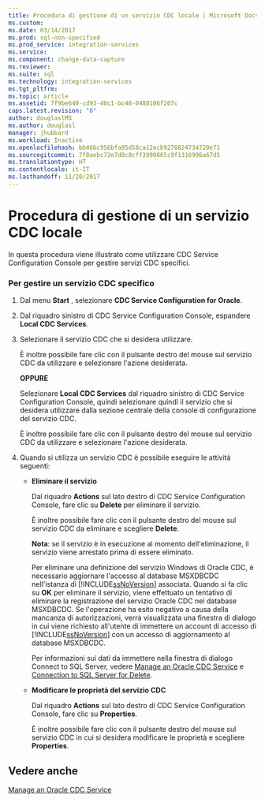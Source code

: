 ```yaml
---
title: Procedura di gestione di un servizio CDC locale | Microsoft Docs
ms.custom: 
ms.date: 03/14/2017
ms.prod: sql-non-specified
ms.prod_service: integration-services
ms.service: 
ms.component: change-data-capture
ms.reviewer: 
ms.suite: sql
ms.technology: integration-services
ms.tgt_pltfrm: 
ms.topic: article
ms.assetid: 7f9be649-cd93-40c1-bc48-0480106f207c
caps.latest.revision: "6"
author: douglaslMS
ms.author: douglasl
manager: jhubbard
ms.workload: Inactive
ms.openlocfilehash: bb46bc956bfa95d58ca12ecb9278824734720e71
ms.sourcegitcommit: 7f8aebc72e7d0c8cff3990865c9f1316996a67d5
ms.translationtype: HT
ms.contentlocale: it-IT
ms.lasthandoff: 11/20/2017
---
```

# <a name="how-to-manage-a-local-cdc-service"></a>Procedura di gestione di un servizio CDC locale
  In questa procedura viene illustrato come utilizzare CDC Service Configuration Console per gestire servizi CDC specifici.  
  
### <a name="to-manage-a-specific-cdc-service"></a>Per gestire un servizio CDC specifico  
  
1.  Dal menu **Start** , selezionare **CDC Service Configuration for Oracle**.  
  
2.  Dal riquadro sinistro di CDC Service Configuration Console, espandere **Local CDC Services**.  
  
3.  Selezionare il servizio CDC che si desidera utilizzare.  
  
     È inoltre possibile fare clic con il pulsante destro del mouse sul servizio CDC da utilizzare e selezionare l'azione desiderata.  
  
     **OPPURE**  
  
     Selezionare **Local CDC Services** dal riquadro sinistro di CDC Service Configuration Console, quindi selezionare quindi il servizio che si desidera utilizzare dalla sezione centrale della console di configurazione del servizio CDC.  
  
     È inoltre possibile fare clic con il pulsante destro del mouse sul servizio CDC da utilizzare e selezionare l'azione desiderata.  
  
4.  Quando si utilizza un servizio CDC è possibile eseguire le attività seguenti:  
  
    -   **Eliminare il servizio**  
  
         Dal riquadro **Actions** sul lato destro di CDC Service Configuration Console, fare clic su **Delete** per eliminare il servizio.  
  
         È inoltre possibile fare clic con il pulsante destro del mouse sul servizio CDC da eliminare e scegliere **Delete**.  
  
         **Nota**: se il servizio è in esecuzione al momento dell'eliminazione, il servizio viene arrestato prima di essere eliminato.  
  
         Per eliminare una definizione del servizio Windows di Oracle CDC, è necessario aggiornare l'accesso al database MSXDBCDC nell'istanza di [!INCLUDE[ssNoVersion](../../includes/ssnoversion-md.md)] associata. Quando si fa clic su **OK** per eliminare il servizio, viene effettuato un tentativo di eliminare la registrazione del servizio Oracle CDC nel database MSXDBCDC. Se l'operazione ha esito negativo a causa della mancanza di autorizzazioni, verrà visualizzata una finestra di dialogo in cui viene richiesto all'utente di immettere un account di accesso di [!INCLUDE[ssNoVersion](../../includes/ssnoversion-md.md)] con un accesso di aggiornamento al database MSXDBCDC.  
  
         Per informazioni sui dati da immettere nella finestra di dialogo Connect to SQL Server, vedere [Manage an Oracle CDC Service](../../integration-services/change-data-capture/manage-an-oracle-cdc-service.md) e [Connection to SQL Server for Delete](../../integration-services/change-data-capture/connection-to-sql-server-for-delete.md).  
  
    -   **Modificare le proprietà del servizio CDC**  
  
         Dal riquadro **Actions** sul lato destro di CDC Service Configuration Console, fare clic su **Properties**.  
  
         È inoltre possibile fare clic con il pulsante destro del mouse sul servizio CDC in cui si desidera modificare le proprietà e scegliere **Properties**.  
  
## <a name="see-also"></a>Vedere anche  
 [Manage an Oracle CDC Service](../../integration-services/change-data-capture/manage-an-oracle-cdc-service.md)  
  
  
